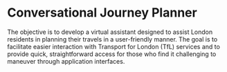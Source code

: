 # Conversational Journey Planner
The objective is to develop a virtual assistant designed to assist London residents in planning their travels in a user-friendly manner. The goal is to facilitate easier interaction with Transport for London (TfL) services and to provide quick, straightforward access for those who find it challenging to maneuver through application interfaces.

